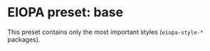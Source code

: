 # EIOPA preset: base

This preset contains only the most important styles (`eiopa-style-*` packages).
